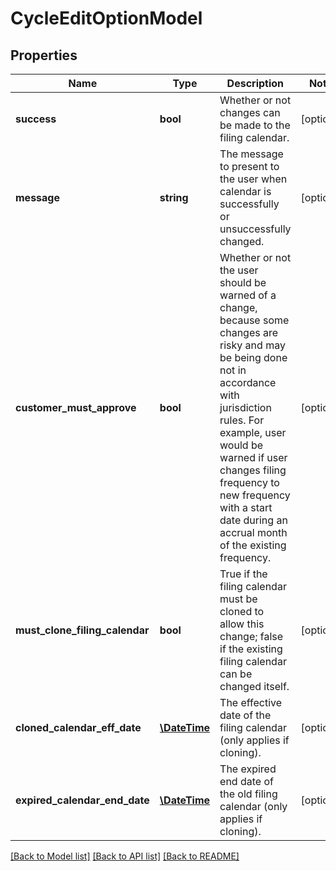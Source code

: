 # CycleEditOptionModel

## Properties
Name | Type | Description | Notes
------------ | ------------- | ------------- | -------------
**success** | **bool** | Whether or not changes can be made to the filing calendar. | [optional] 
**message** | **string** | The message to present to the user when calendar is successfully or unsuccessfully changed. | [optional] 
**customer_must_approve** | **bool** | Whether or not the user should be warned of a change, because some changes are risky and may be being done not in accordance with jurisdiction rules.  For example, user would be warned if user changes filing frequency to new frequency with a start date during an accrual month of the existing frequency. | [optional] 
**must_clone_filing_calendar** | **bool** | True if the filing calendar must be cloned to allow this change; false if the existing filing calendar can be changed itself. | [optional] 
**cloned_calendar_eff_date** | [**\DateTime**](\DateTime.md) | The effective date of the filing calendar (only applies if cloning). | [optional] 
**expired_calendar_end_date** | [**\DateTime**](\DateTime.md) | The expired end date of the old filing calendar (only applies if cloning). | [optional] 

[[Back to Model list]](../README.md#documentation-for-models) [[Back to API list]](../README.md#documentation-for-api-endpoints) [[Back to README]](../README.md)


